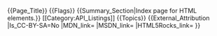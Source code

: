 {{Page_Title}}
{{Flags}}
{{Summary_Section|Index page for HTML elements.}}
[[Category:API_Listings]]
{{Topics}}
{{External_Attribution
|Is_CC-BY-SA=No
|MDN_link=
|MSDN_link=
|HTML5Rocks_link=
}}